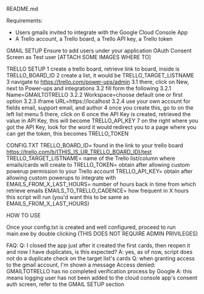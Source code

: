 README.md

Requirements:
- Users gmails invited to integrate with the Google Cloud Console App
- A Trello account, a Trello board, a Trello API key, a Trello token

GMAIL SETUP
Ensure to add users under your application OAuth Consent Screen as Test user
[ATTACH SOME IMAGES WHERE TO]


TRELLO SETUP
1 create a trello board, retrieve link to board, inside is TRELLO_BOARD_ID
2 create a list, it would be TRELLO_TARGET_LISTNAME
3 navigate to https://trello.com/power-ups/admin
	3.1 there, click on New, next to Power-ups and integrations
	3.2 fill form the following
		3.2.1 Name=GMAILTOTRELLO
		3.2.2 Workspace=choose default one or first option
		3.2.3 iframe URL=https://localhost
		3.2.4 use your own account for fields email, support email, and author
4 once you create this, go to <API Key> on the left list menu
5 there, click on <Generate new API Key>
6 once the API Key is created, retrieved the value in API Key, this will become TRELLO_API_KEY
7 on the right where you got the API Key, look for the word <token> it would redirect you to a page where you can get the token, this becomes TRELLO_TOKEN

CONFIG.TXT
TRELLO_BOARD_ID= found in the link to your trello board https://trello.com/b/(THIS_IS_UR_TRELLO_BOARD_ID)/test
TRELLO_TARGET_LISTNAME= name of the Trello list/column where emails/cards will create to
TRELLO_TOKEN= obtain after allowing custom powerup permission to your Trello account
TRELLO_API_KEY= obtain after allowing custom powerups to integrate with
EMAILS_FROM_X_LAST_HOURS= number of hours back in time from which retrieve emails
EMAILS_TO_TRELLO_CADENCE= how frequent in X hours this script will run (you'd want this to be same as EMAILS_FROM_X_LAST_HOURS)


HOW TO USE

Once your config.txt is created and well configured, proceed to run main.exe by double clicking (THIS DOES NOT REQUIRE ADMIN PRIVILEGES)


FAQ:
Q: I closed the app just after it created the first cards, then reopen it and now I have duplicates, is this expected?
A: yes, as of now, script does not do a duplicate check on the target list's cards
Q: when granting access to the gmail account, I'm shown a message Access denied: GMAILTOTRELLO has no completed verification process by Google
A: this means logging user has not been added to the cloud console app's consent auth screen, refer to the GMAIL SETUP section